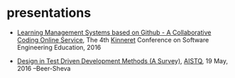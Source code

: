 # presentations

- [Learning Management Systems based on Github - A Collaborative Coding Online Service](http://robi-y.github.io/presentations/SeKinneret2016), The 4th [Kinneret] Conference on Software Engineering Education, 2016

- [Design in Test Driven Development Methods (A Survey)](http://robi-y.github.io/presentations/Aistq2016/DesignAndTdd.pdf), [AISTQ], 19 May, 2016 –Beer-Sheva

[Kinneret]: http://www.kinneret.ac.il/Web/StudyTopics/KinneretBA/EngineeringSchool/SoftwareBSc/keneE/2016/Default.aspx

[AISTQ]: http://www.sce.ac.il/aistq16/